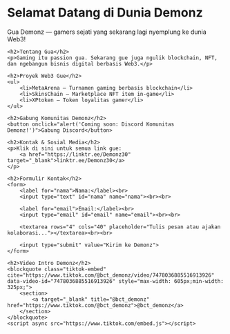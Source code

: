 <!DOCTYPE html>
<html lang="in">
<head>
    <meta charset="UTF-8">
    <title>Demonz | Gamer & Web3 Builder</title>
    <meta name="description" content="Demonz - Gamer dan pengembang Web3 dari Indonesia.">
</head>
<body>
    <h1>Selamat Datang di Dunia Demonz</h1>
    <p>Gua Demonz — gamers sejati yang sekarang lagi nyemplung ke dunia Web3!</p>

    <h2>Tentang Gua</h2>
    <p>Gaming itu passion gua. Sekarang gue juga ngulik blockchain, NFT, dan ngebangun bisnis digital berbasis Web3.</p>

    <h2>Proyek Web3 Gue</h2>
    <ul>
        <li>MetaArena – Turnamen gaming berbasis blockchain</li>
        <li>SkinsChain – Marketplace NFT item in-game</li>
        <li>XPtoken – Token loyalitas gamer</li>
    </ul>

    <h2>Gabung Komunitas Demonz</h2>
    <button onclick="alert('Coming soon: Discord Komunitas Demonz!')">Gabung Discord</button>

    <h2>Kontak & Sosial Media</h2>
    <p>Klik di sini untuk semua link gue: 
        <a href="https://linktr.ee/Demonz30" target="_blank">linktr.ee/Demonz30</a>
    </p>

    <h2>Formulir Kontak</h2>
    <form>
        <label for="nama">Nama:</label><br>
        <input type="text" id="nama" name="nama"><br><br>

        <label for="email">Email:</label><br>
        <input type="email" id="email" name="email"><br><br>

        <textarea rows="4" cols="40" placeholder="Tulis pesan atau ajakan kolaborasi..."></textarea><br><br>

        <input type="submit" value="Kirim ke Demonz">
    </form>

    <h2>Video Intro Demonz</h2>
    <blockquote class="tiktok-embed" cite="https://www.tiktok.com/@bct_demonz/video/7478036885516913926" data-video-id="7478036885516913926" style="max-width: 605px;min-width: 325px;">
        <section>
            <a target="_blank" title="@bct_demonz" href="https://www.tiktok.com/@bct_demonz">@bct_demonz</a>
        </section>
    </blockquote>
    <script async src="https://www.tiktok.com/embed.js"></script>
</body>
</html>
